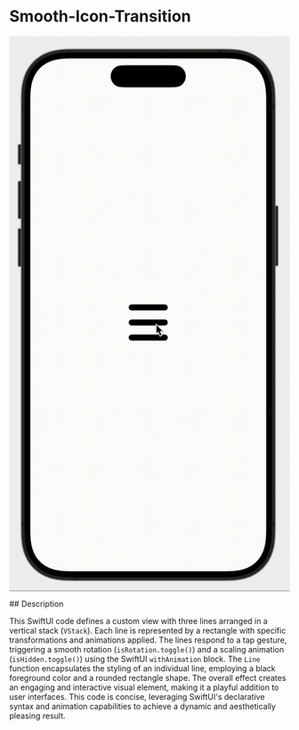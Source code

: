 # Smooth-Icon-Transition

<p align="center">
  <img width="700" align="center" src="https://github.com/kambizvb6/Smooth-Icon-Transition/blob/main/SmoothI-Icon.gif" alt="demo"/>
</p>
## Description

This SwiftUI code defines a custom view with three lines arranged in a vertical stack (`VStack`). Each line is represented by a rectangle with specific transformations and animations applied. The lines respond to a tap gesture, triggering a smooth rotation (`isRotation.toggle()`) and a scaling animation (`isHidden.toggle()`) using the SwiftUI `withAnimation` block. The `Line` function encapsulates the styling of an individual line, employing a black foreground color and a rounded rectangle shape. The overall effect creates an engaging and interactive visual element, making it a playful addition to user interfaces. This code is concise, leveraging SwiftUI's declarative syntax and animation capabilities to achieve a dynamic and aesthetically pleasing result.
